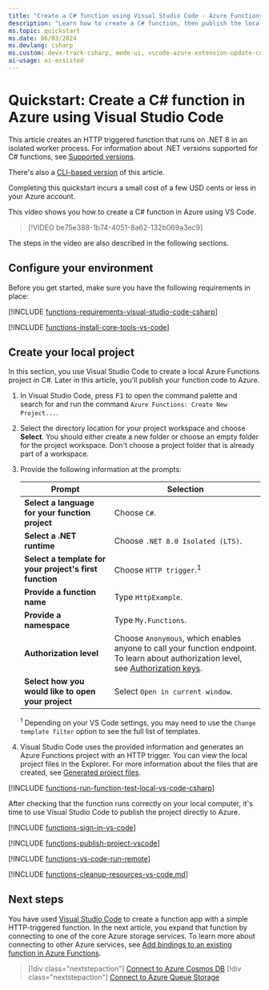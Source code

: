 ```yaml
---
title: "Create a C# function using Visual Studio Code - Azure Functions"
description: "Learn how to create a C# function, then publish the local project to serverless hosting in Azure Functions using the Azure Functions extension in Visual Studio Code. "
ms.topic: quickstart
ms.date: 06/03/2024
ms.devlang: csharp
ms.custom: devx-track-csharp, mode-ui, vscode-azure-extension-update-complete, ai-video-demo
ai-usage: ai-assisted
---
```


# Quickstart: Create a C# function in Azure using Visual Studio Code

This article creates an HTTP triggered function that runs on .NET 8 in an isolated worker process. For information about .NET versions supported for C# functions, see [Supported versions](dotnet-isolated-process-guide.md#supported-versions).

There's also a [CLI-based version](create-first-function-cli-csharp.md) of this article.

Completing this quickstart incurs a small cost of a few USD cents or less in your Azure account.

This video shows you how to create a C# function in Azure using VS Code.
> [!VIDEO be75e388-1b74-4051-8a62-132b069a3ec9]

The steps in the video are also described in the following sections.

## Configure your environment

Before you get started, make sure you have the following requirements in place:

[!INCLUDE [functions-requirements-visual-studio-code-csharp](../../includes/functions-requirements-visual-studio-code-csharp.md)]

[!INCLUDE [functions-install-core-tools-vs-code](../../includes/functions-install-core-tools-vs-code.md)]

## <a name="create-an-azure-functions-project"></a>Create your local project

In this section, you use Visual Studio Code to create a local Azure Functions project in C#. Later in this article, you'll publish your function code to Azure.

1. In Visual Studio Code, press <kbd>F1</kbd> to open the command palette and search for and run the command `Azure Functions: Create New Project...`.

1. Select the directory location for your project workspace and choose **Select**. You should either create a new folder or choose an empty folder for the project workspace. Don't choose a project folder that is already part of a workspace.
 
1. Provide the following information at the prompts:

    |Prompt|Selection|
    |--|--|
    |**Select a language for your function project**|Choose `C#`.|
    | **Select a .NET runtime** | Choose `.NET 8.0 Isolated (LTS)`.|
    |**Select a template for your project's first function**|Choose `HTTP trigger`.<sup>1</sup>|
    |**Provide a function name**|Type `HttpExample`.|
    |**Provide a namespace** | Type `My.Functions`. |
    |**Authorization level**|Choose `Anonymous`, which enables anyone to call your function endpoint. To learn about authorization level, see [Authorization keys](functions-bindings-http-webhook-trigger.md#authorization-keys).|
    |**Select how you would like to open your project**|Select `Open in current window`.|

    <sup>1</sup> Depending on your VS Code settings, you may need to use the `Change template filter` option to see the full list of templates.

1. Visual Studio Code uses the provided information and generates an Azure Functions project with an HTTP trigger. You can view the local project files in the Explorer. For more information about the files that are created, see [Generated project files](functions-develop-vs-code.md?tabs=csharp#generated-project-files).

[!INCLUDE [functions-run-function-test-local-vs-code-csharp](../../includes/functions-run-function-test-local-vs-code-csharp.md)]

After checking that the function runs correctly on your local computer, it's time to use Visual Studio Code to publish the project directly to Azure.

[!INCLUDE [functions-sign-in-vs-code](../../includes/functions-sign-in-vs-code.md)]

[!INCLUDE [functions-publish-project-vscode](../../includes/functions-publish-project-vscode.md)]

[!INCLUDE [functions-vs-code-run-remote](../../includes/functions-vs-code-run-remote.md)]

[!INCLUDE [functions-cleanup-resources-vs-code.md](../../includes/functions-cleanup-resources-vs-code.md)]

## Next steps

You have used [Visual Studio Code](functions-develop-vs-code.md?tabs=csharp) to create a function app with a simple HTTP-triggered function. In the next article, you expand that function by connecting to one of the core Azure storage services. To learn more about connecting to other Azure services, see [Add bindings to an existing function in Azure Functions](add-bindings-existing-function.md?tabs=csharp).

> [!div class="nextstepaction"]
> [Connect to Azure Cosmos DB](functions-add-output-binding-cosmos-db-vs-code.md?pivots=programming-language-csharp&tabs=isolated-process)
> [!div class="nextstepaction"]
> [Connect to Azure Queue Storage](functions-add-output-binding-storage-queue-vs-code.md?pivots=programming-language-csharp&tabs=isolated-process)


